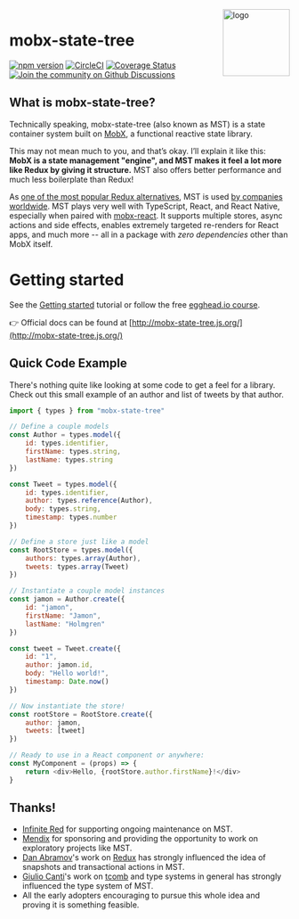 <img src="website/static/img/mobx-state-tree-logo-gradient.png" alt="logo" height="120" align="right" />

# mobx-state-tree

[![npm version](https://badge.fury.io/js/mobx-state-tree.svg)](https://badge.fury.io/js/mobx-state-tree)
[![CircleCI](https://circleci.com/gh/mobxjs/mobx-state-tree.svg?style=svg)](https://circleci.com/gh/mobxjs/mobx-state-tree)
[![Coverage Status](https://coveralls.io/repos/github/mobxjs/mobx-state-tree/badge.svg?branch=master)](https://coveralls.io/github/mobxjs/mobx-state-tree?branch=master)
[![Join the community on Github Discussions](https://img.shields.io/badge/GitHub-Discussions-lightgrey)](https://github.com/mobxjs/mobx-state-tree/discussions)

## What is mobx-state-tree?

Technically speaking, mobx-state-tree (also known as MST) is a state container system built on [MobX](https://github.com/mobxjs/mobx), a functional reactive state library.

This may not mean much to you, and that’s okay. I’ll explain it like this: **MobX is a state management "engine", and MST makes it feel a lot more like Redux by giving it structure.** MST also offers better performance and much less boilerplate than Redux!

As [one of the most popular Redux alternatives](https://2019.stateofjs.com/data-layer/mobx/), MST is used [by companies worldwide](). MST plays very well with TypeScript, React, and React Native, especially when paired with [mobx-react](https://github.com/mobxjs/mobx/tree/main/packages/mobx-react). It supports multiple stores, async actions and side effects, enables extremely targeted re-renders for React apps, and much more -- all in a package with _zero dependencies_ other than MobX itself.

# Getting started

See the [Getting started](https://mobx-state-tree.js.org/intro/getting-started) tutorial or follow the free [egghead.io course](https://egghead.io/courses/manage-application-state-with-mobx-state-tree).

👉 Official docs can be found at [http://mobx-state-tree.js.org/](http://mobx-state-tree.js.org/)

## Quick Code Example

There's nothing quite like looking at some code to get a feel for a library. Check out this small example of an author and list of tweets by that author.

```js
import { types } from "mobx-state-tree"

// Define a couple models
const Author = types.model({
    id: types.identifier,
    firstName: types.string,
    lastName: types.string
})

const Tweet = types.model({
    id: types.identifier,
    author: types.reference(Author),
    body: types.string,
    timestamp: types.number
})

// Define a store just like a model
const RootStore = types.model({
    authors: types.array(Author),
    tweets: types.array(Tweet)
})

// Instantiate a couple model instances
const jamon = Author.create({
    id: "jamon",
    firstName: "Jamon",
    lastName: "Holmgren"
})

const tweet = Tweet.create({
    id: "1",
    author: jamon.id,
    body: "Hello world!",
    timestamp: Date.now()
})

// Now instantiate the store!
const rootStore = RootStore.create({
    author: jamon,
    tweets: [tweet]
})

// Ready to use in a React component or anywhere:
const MyComponent = (props) => {
    return <div>Hello, {rootStore.author.firstName}!</div>
}
```

## Thanks!

-   [Infinite Red](https://infinite.red) for supporting ongoing maintenance on MST.
-   [Mendix](https://mendix.com) for sponsoring and providing the opportunity to work on exploratory projects like MST.
-   [Dan Abramov](https://twitter.com/dan_abramov)'s work on [Redux](http://redux.js.org) has strongly influenced the idea of snapshots and transactional actions in MST.
-   [Giulio Canti](https://twitter.com/GiulioCanti)'s work on [tcomb](http://github.com/gcanti/tcomb) and type systems in general has strongly influenced the type system of MST.
-   All the early adopters encouraging to pursue this whole idea and proving it is something feasible.
